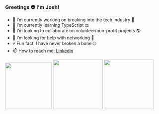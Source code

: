 ### Greetings 👽 I'm Josh!

- 🔭 I’m currently working on breaking into the tech industry 🐤
- 🌱 I’m currently learning TypeScript ⚖️
- 👯 I’m looking to collaborate on volunteer/non-profit projects 🌎
- 🤔 I’m looking for help with networking 🤝
- ⚡ Fun fact: I have never broken a bone 🤐
- 📫 How to reach me: [Linkedin](https://www.linkedin.com/in/joshua-bliek/)
<img src="https://github.com/slayinmantis213/slayinmantis213/assets/141281404/d5a608a2-94d3-4cb6-8085-7d05ee84f3c2" width="150" />
<img src="https://github.com/slayinmantis213/slayinmantis213/assets/141281404/6200d4fa-34af-4653-b10a-1e9b5c581c60" width="160" />
<img src="https://github.com/slayinmantis213/slayinmantis213/assets/141281404/2069c293-852d-42c9-8b58-0ac5286aff21" width="160"/>
